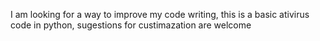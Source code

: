 I am looking for a way to improve my code writing, this is a basic ativirus code in python, sugestions for custimazation are welcome
